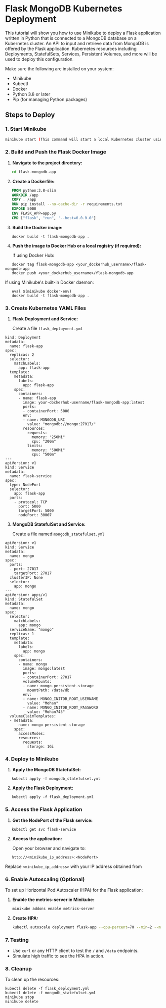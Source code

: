 # Flask MongoDB Kubernetes Deployment

This tutorial will show you how to use Minikube to deploy a Flask application written in Python that is connected to a MongoDB database on a Kubernetes cluster. An API to input and retrieve data from MongoDB is offered by the Flask application. Kubernetes resources including Deployments, StatefulSets, Services, Persistent Volumes, and more will be used to deploy this configuration.

Make sure the following are installed on your system:

- Minikube
- Kubectl
- Docker
- Python 3.8 or later
- Pip (for managing Python packages)

## Steps to Deploy

### 1. Start Minikube

```bash
minikube start (This command will start a local Kubernetes cluster using Minikube)
```

### 2. Build and Push the Flask Docker Image

1. **Navigate to the project directory:**

```bash
   cd flask-mongodb-app
```

2. **Create a Dockerfile:**

```Dockerfile
   FROM python:3.8-slim
   WORKDIR /app
   COPY . /app
   RUN pip install --no-cache-dir -r requirements.txt
   EXPOSE 5000
   ENV FLASK_APP=app.py
   CMD ["flask", "run", "--host=0.0.0.0"]
```

3. **Build the Docker image:**
   
```
   docker build -t flask-mongodb-app .
```

4. **Push the image to Docker Hub or a local registry (if required):**

   If using Docker Hub:
   
```
   docker tag flask-mongodb-app <your_dockerhub_username>/flask-mongodb-app
   docker push <your_dockerhub_username>/flask-mongodb-app
```

   If using Minikube's built-in Docker daemon:

```
   eval $(minikube docker-env)
   docker build -t flask-mongodb-app .
```

### 3. Create Kubernetes YAML Files

1. **Flask Deployment and Service:**

   Create a file `flask_deployment.yml`

```apiVersion: apps/v1
kind: Deployment
metadata:
  name: flask-app
spec:
  replicas: 2
  selector:
    matchLabels:
      app: flask-app
  template:
    metadata:
      labels:
        app: flask-app
    spec:
      containers:
      - name: flask-app
        image: your-dockerhub-username/flask-mongodb-app:latest
        ports:
        - containerPort: 5000
        env:
        - name: MONGODB_URI
          value: "mongodb://mongo:27017/"
        resources:
          requests:
            memory: "250Mi"
            cpu: "200m"
          limits:
            memory: "500Mi"
            cpu: "500m"
---
apiVersion: v1
kind: Service
metadata:
  name: flask-service
spec:
  type: NodePort
  selector:
    app: flask-app
  ports:
    - protocol: TCP
      port: 5000
      targetPort: 5000
      nodePort: 30007
```   

3. **MongoDB StatefulSet and Service:**

   Create a file named `mongodb_statefulset.yml`
```
apiVersion: v1
kind: Service
metadata:
  name: mongo
spec:
  ports:
  - port: 27017
    targetPort: 27017
  clusterIP: None
  selector:
    app: mongo
---
apiVersion: apps/v1
kind: StatefulSet
metadata:
  name: mongo
spec:
  selector:
    matchLabels:
      app: mongo
  serviceName: "mongo"
  replicas: 1
  template:
    metadata:
      labels:
        app: mongo
    spec:
      containers:
      - name: mongo
        image: mongo:latest
        ports:
        - containerPort: 27017
        volumeMounts:
        - name: mongo-persistent-storage
          mountPath: /data/db
        env:
        - name: MONGO_INITDB_ROOT_USERNAME
          value: "Mohan"
        - name: MONGO_INITDB_ROOT_PASSWORD
          value: "Mohan745"
  volumeClaimTemplates:
  - metadata:
      name: mongo-persistent-storage
    spec:
      accessModes:
      resources:
        requests:
          storage: 1Gi
```
   
### 4. Deploy to Minikube

1. **Apply the MongoDB StatefulSet:**

```
   kubectl apply -f mongodb_statefulset.yml
```

2. **Apply the Flask Deployment:**

```
   kubectl apply -f flask_deployment.yml
```

### 5. Access the Flask Application

1. **Get the NodePort of the Flask service:**

```
   kubectl get svc flask-service
```

2. **Access the application:**

   Open your browser and navigate to:
```
   http://<minikube_ip_address>:<NodePort>
```
   Replace `<minikube_ip_address>` with your IP address obtained from

### 6. Enable Autoscaling (Optional)

To set up Horizontal Pod Autoscaler (HPA) for the Flask application:

1. **Enable the metrics-server in Minikube:**

   ```bash
   minikube addons enable metrics-server
   ```

2. **Create HPA:**

   ```bash
   kubectl autoscale deployment flask-app --cpu-percent=70 --min=2 --max=5
   ```

### 7. Testing

- Use `curl` or any HTTP client to test the `/` and `/data` endpoints.
- Simulate high traffic to see the HPA in action.

### 8. Cleanup

To clean up the resources:
```
kubectl delete -f flask_deployment.yml
kubectl delete -f mongodb_statefulset.yml
minikube stop
minikube delete
```
